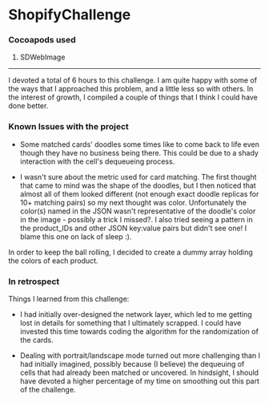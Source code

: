 # ShopifyChallenge

### Cocoapods used

1. SDWebImage

___________________


I devoted a total of 6 hours to this challenge. I am quite happy with some of the ways that I approached this problem, and a little less so with others. In the interest of growth, I compiled a couple of things that I think I could have done better.

### Known Issues with the project

* Some matched cards' doodles some times like to come back to life even though they have no business being there. This could be due to a shady interaction with the cell's dequeueing process. 

* I wasn't sure about the metric used for card matching. The first thought that came to mind was the shape of the doodles, but I then noticed that almost all of them looked different (not enough exact doodle replicas for 10+ matching pairs) so my next thought was color. Unfortunately the color(s) named in the JSON wasn't representative of the doodle's color in the image - possibly a trick I missed?. I also tried seeing a pattern in the product_IDs and other JSON key:value pairs but didn't see one! I blame this one on lack of sleep :). 

In order to keep the ball rolling, I decided to create a dummy array holding the colors of each product.

### In retrospect

Things I learned from this challenge:

* I had initially over-designed the network layer, which led to me getting lost in details for something that I ultimately scrapped. I could have invested this time towards coding the algorithm for the randomization of the cards.

* Dealing with portrait/landscape mode turned out more challenging than I had initially imagined, possibly because (I believe) the dequeuing of cells that had already been matched or uncovered. In hindsight, I should have devoted a higher percentage of my time on smoothing out this part of the challenge.
